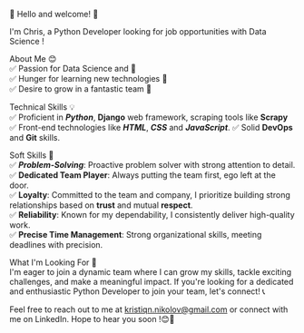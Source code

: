 👋 Hello and welcome! 👋  

I'm Chris, a Python Developer looking for job opportunities with Data Science ! 

About Me 😊  
✅ Passion for Data Science and 🐍  
✅ Hunger for learning new technologies 🚀  
✅ Desire to grow in a fantastic team 🤝  

Technical Skills 💡  
✅ Proficient in **_Python_**, **__Django__** web framework, scraping tools like **__Scrapy__** 
✅ Front-end technologies like **_HTML_**, **_CSS_** and **_JavaScript_**.
✅ Solid **__DevOps__** and **__Git__** skills.

Soft Skills 🌟  
✅ **_Problem-Solving_**: Proactive problem solver with strong attention to detail.  
✅ **Dedicated Team Player**: Always putting the team first, ego left at the door.  
✅ **Loyalty**: Committed to the team and company, I prioritize building strong relationships based on **__trust__** and mutual **__respect__**.  
✅ **Reliability**: Known for my dependability, I consistently deliver high-quality work.  
✅ **Precise Time Management**: Strong organizational skills, meeting deadlines with precision.  

What I'm Looking For 🎯  
I'm eager to join a dynamic team where I can grow my skills, tackle exciting challenges, and make a meaningful impact.
If you're looking for a dedicated and enthusiastic Python Developer to join your team, let's connect! 📞    

Feel free to reach out to me at kristiqn.nikolov@gmail.com or connect with me on LinkedIn. Hope to hear you soon !😊🤝
